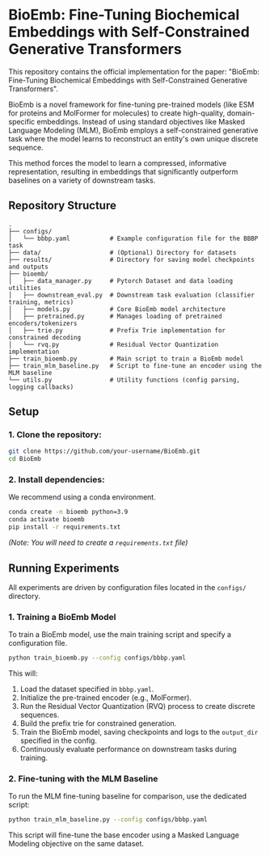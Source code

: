 # BioEmb: Fine-Tuning Biochemical Embeddings with Self-Constrained Generative Transformers

This repository contains the official implementation for the paper: "BioEmb: Fine-Tuning Biochemical Embeddings with Self-Constrained Generative Transformers".

BioEmb is a novel framework for fine-tuning pre-trained models (like ESM for proteins and MolFormer for molecules) to create high-quality, domain-specific embeddings. Instead of using standard objectives like Masked Language Modeling (MLM), BioEmb employs a self-constrained generative task where the model learns to reconstruct an entity's own unique discrete sequence.

This method forces the model to learn a compressed, informative representation, resulting in embeddings that significantly outperform baselines on a variety of downstream tasks.

## Repository Structure

```
.
├── configs/
│   └── bbbp.yaml           # Example configuration file for the BBBP task
├── data/                   # (Optional) Directory for datasets
├── results/                # Directory for saving model checkpoints and outputs
├── bioemb/
│   ├── data_manager.py     # Pytorch Dataset and data loading utilities
│   ├── downstream_eval.py  # Downstream task evaluation (classifier training, metrics)
│   ├── models.py           # Core BioEmb model architecture
│   ├── pretrained.py       # Manages loading of pretrained encoders/tokenizers
│   ├── trie.py             # Prefix Trie implementation for constrained decoding
│   └── rvq.py              # Residual Vector Quantization implementation
├── train_bioemb.py         # Main script to train a BioEmb model
├── train_mlm_baseline.py   # Script to fine-tune an encoder using the MLM baseline
└── utils.py                # Utility functions (config parsing, logging callbacks)
```

## Setup

### 1\. Clone the repository:

```bash
git clone https://github.com/your-username/BioEmb.git
cd BioEmb
```

### 2\. Install dependencies:

We recommend using a conda environment.

```bash
conda create -n bioemb python=3.9
conda activate bioemb
pip install -r requirements.txt
```

*(Note: You will need to create a `requirements.txt` file)*

## Running Experiments

All experiments are driven by configuration files located in the `configs/` directory.

### 1\. Training a BioEmb Model

To train a BioEmb model, use the main training script and specify a configuration file.

```bash
python train_bioemb.py --config configs/bbbp.yaml
```

This will:

1.  Load the dataset specified in `bbbp.yaml`.
2.  Initialize the pre-trained encoder (e.g., MolFormer).
3.  Run the Residual Vector Quantization (RVQ) process to create discrete sequences.
4.  Build the prefix trie for constrained generation.
5.  Train the BioEmb model, saving checkpoints and logs to the `output_dir` specified in the config.
6.  Continuously evaluate performance on downstream tasks during training.

### 2\. Fine-tuning with the MLM Baseline

To run the MLM fine-tuning baseline for comparison, use the dedicated script:

```bash
python train_mlm_baseline.py --config configs/bbbp.yaml
```

This script will fine-tune the base encoder using a Masked Language Modeling objective on the same dataset.

